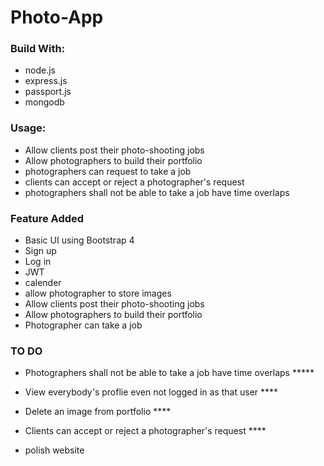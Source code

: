 # Photo-App

### Build With:

- node.js
- express.js
- passport.js
- mongodb

### Usage:

- Allow clients post their photo-shooting jobs
- Allow photographers to build their portfolio
- photographers can request to take a job
- clients can accept or reject a photographer's request
- photographers shall not be able to take a job have time overlaps

### Feature Added

- Basic UI using Bootstrap 4
- Sign up
- Log in
- JWT
- calender
- allow photographer to store images
- Allow clients post their photo-shooting jobs
- Allow photographers to build their portfolio
- Photographer can take a job

### TO DO

- Photographers shall not be able to take a job have time overlaps *****
- View everybody's proflie even not logged in as that user ****
- Delete an image from portfolio ****
- Clients can accept or reject a photographer's request ****

- polish website
